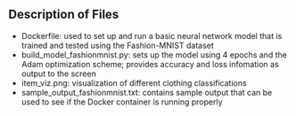 ## Description of Files
* Dockerfile: used to set up and run a basic neural network model that is trained and tested using the Fashion-MNIST dataset
* build_model_fashionmnist.py: sets up the model using 4 epochs and the Adam optimization scheme; provides accuracy and loss infomation as output to the screen 
* item_viz.png: visualization of different clothing classifications
* sample_output_fashionmnist.txt: contains sample output that can be used to see if the Docker container is running properly
